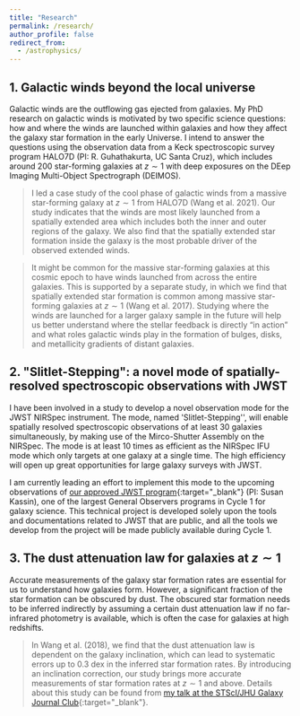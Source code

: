 ```yaml
---
title: "Research"
permalink: /research/
author_profile: false
redirect_from:
  - /astrophysics/
---
```


## 1. Galactic winds beyond the local universe

Galactic winds are the outflowing gas ejected from galaxies. My PhD research on galactic winds is motivated by two specific science questions: how and where the winds are launched within galaxies and how they affect the galaxy star formation in the early Universe. I intend to answer the questions using the observation data from a Keck spectroscopic survey program HALO7D (PI: R. Guhathakurta, UC Santa Cruz), which includes around 200 star-forming galaxies at $z \sim 1$ with deep exposures on the DEep Imaging Multi-Object Spectrograph (DEIMOS). 

> I led a case study of the cool phase of galactic winds from a massive star-forming galaxy at $z \sim 1$ from HALO7D (Wang et al. 2021). Our study indicates that the winds are most likely launched from a spatially extended area which includes both the inner and outer regions of the galaxy. We also find that the spatially extended star formation inside the galaxy is the most probable driver of the observed extended winds. 

> It might be common for the massive star-forming galaxies at this cosmic epoch to have winds launched from across the entire galaxies. This is supported by a separate study, in which we find that spatially extended star formation is common among massive star-forming galaxies at $z \sim 1$ (Wang et al. 2017). Studying where the winds are launched for a larger galaxy sample in the future will help us better understand where the stellar feedback is directly “in action” and what roles galactic winds play in the formation of bulges, disks, and metallicity gradients of distant galaxies.


## 2. "Slitlet-Stepping": a novel mode of spatially-resolved spectroscopic observations with JWST

I have been involved in a study to develop a novel observation mode for the JWST NIRSpec instrument. The mode, named 'Slitlet-Stepping'', will enable spatially resolved spectroscopic observations of at least 30 galaxies simultaneously, by making use of the Mirco-Shutter Assembly on the NIRSpec. The mode is at least 10 times as efficient as the NIRSpec IFU mode which only targets at one galaxy at a single time. The high efficiency will open up great opportunities for large galaxy surveys with JWST. 

I am currently leading an effort to implement this mode to the upcoming observations of [our approved JWST program](https://www.stsci.edu/jwst/science-execution/program-information.html?id=2123){:target="_blank"} (PI: Susan Kassin), one of the largest General Observers programs in Cycle 1 for galaxy science. This technical project is developed solely upon the tools and documentations related to JWST that are public, and all the tools we develop from the project will be made publicly available during Cycle 1. 

## 3. The dust attenuation law for galaxies at $z\sim 1$

Accurate measurements of the galaxy star formation rates are essential for us to understand how galaxies form. However, a significant fraction of the star formation can be obscured by dust. The obscured star formation needs to be inferred indirectly by assuming a certain dust attenuation law if no far-infrared photometry is available, which is often the case for galaxies at high redshifts. 

> In Wang et al. (2018), we find that the dust attenuation law is dependent on the galaxy inclination, which can lead to systematic errors up to 0.3 dex in the inferred star formation rates. By introducing an inclination correction, our study brings more accurate measurements of star formation rates at $z\sim 1$ and above.  Details about this study can be found from [my talk at the STScI/JHU Galaxy Journal Club](http://WeichenStars.github.io/files/GJC_WWang.pdf){:target="_blank"}.


<!---
  <ul>{% for post in site.publications %}
    {% include archive-single-cv.html %}
  {% endfor %}</ul>
-->
